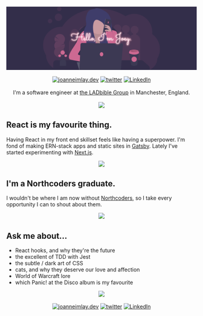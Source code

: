 ![Hello, I'm Joey.](https://github.com/dentednerd/dentednerd/blob/master/githubHeader.png)

<p align="center">
  <a href="https://joanneimlay.dev"><img src="https://img.icons8.com/bubbles/96/000000/domain.png" alt="joanneimlay.dev"/></a>
  <a href="https://twitter.com/dentednerd"><img src="https://img.icons8.com/bubbles/96/000000/twitter-circled.png" alt="twitter"/></a>
  <a href="https://www.linkedin.com/in/joanne-imlay-4a7a7056/"><img src="https://img.icons8.com/bubbles/96/000000/linkedin.png" alt="LinkedIn"/></a><br /><br />
  I'm a software engineer at <a href="https://ladbiblegroup.com">the LADbible Group</a> in Manchester, England.<br /><br />
  <img src="https://github-readme-stats.vercel.app/api?username=dentednerd&count_private=true&show_icons=true&hide_border=true&hide=contribs,issues&bg_color=332e4a&text_color=ffffff&title_color=ff7dab" />
</p>

## React is my favourite thing.

Having React in my front end skillset feels like having a superpower. I'm fond of making ERN-stack apps and static sites in [Gatsby](https://gatsbyjs.org). Lately I've started experimenting with [Next.js](https://nextjs.org/).

<p align="center">
  <img src="https://media.giphy.com/media/rY93u9tQbybks/giphy.gif" />
</p>

## I'm a Northcoders graduate.

I wouldn't be where I am now without [Northcoders](https://northcoders.com/), so I take every opportunity I can to shout about them.

<p align="center">
  <img src="https://media.giphy.com/media/l2JhAfyOeGGhmxC2Q/giphy.gif" />
</p>

## Ask me about...

- React hooks, and why they're the future
- the excellent of TDD with Jest
- the subtle / dark art of CSS
- cats, and why they deserve our love and affection
- World of Warcraft lore
- which Panic! at the Disco album is my favourite

<p align="center">
  <img src="https://media.giphy.com/media/MYBm0n6tdLxAP0gjDt/giphy.gif" />
</p>

<p align="center">
  <a href="https://joanneimlay.dev"><img src="https://img.icons8.com/bubbles/96/000000/domain.png" alt="joanneimlay.dev"/></a>
  <a href="https://twitter.com/dentednerd"><img src="https://img.icons8.com/bubbles/96/000000/twitter-circled.png" alt="twitter"/></a>
  <a href="https://www.linkedin.com/in/joanne-imlay-4a7a7056/"><img src="https://img.icons8.com/bubbles/96/000000/linkedin.png" alt="LinkedIn"/></a>
</p>

<!--
**dentednerd/dentednerd** is a ✨ _special_ ✨ repository because its `README.md` (this file) appears on your GitHub profile.

Here are some ideas to get you started:

- 🔭 I’m currently working on ...
- 🌱 I’m currently learning ...
- 👯 I’m looking to collaborate on ...
- 🤔 I’m looking for help with ...
- 💬 Ask me about ...
- 📫 How to reach me: ...
- 😄 Pronouns: ...
- ⚡ Fun fact: ...
-->
